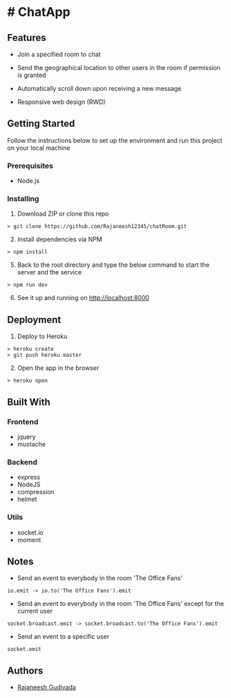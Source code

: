# # ChatApp

## Features

-   Join a specified room to chat
    
-   Send the geographical location to other users in the room if permission is granted
    
-   Automatically scroll down upon receiving a new message
    
-   Responsive web design (RWD)


## [](https://github.com/Rajaneesh12345/chatRoom)Getting Started

Follow the instructions below to set up the environment and run this project on your local machine

### [](https://github.com/rubychi/udemy-chatapp#prerequisites)Prerequisites

-   Node.js

### [](https://github.com/rubychi/udemy-chatapp#installing)Installing

1.  Download ZIP or clone this repo

```
> git clone https://github.com/Rajaneesh12345/chatRoom.git
```

2.  Install dependencies via NPM

```
> npm install
```

5.  Back to the root directory and type the below command to start the server and the service

```
> npm run dev
```

6.  See it up and running on  [http://localhost:8000](http://localhost:8000/)

## [](https://github.com/rubychi/udemy-chatapp#deployment)Deployment

1.  Deploy to Heroku

```
> heroku create
> git push heroku master
```

2.  Open the app in the browser

```
> heroku open
```



## [](https://github.com/rubychi/udemy-chatapp#built-with)Built With

### [](https://github.com/rubychi/udemy-chatapp#frontend)Frontend

-   jquery
-   mustache

### [](https://github.com/rubychi/udemy-chatapp#backend)Backend

-   express
-  NodeJS
-   compression
-   helmet

### [](https://github.com/rubychi/udemy-chatapp#utils)Utils

-   socket.io
-   moment


##  Notes

-   Send an event to everybody in the room 'The Office Fans'

```
io.emit -> io.to('The Office Fans').emit

```

-   Send an event to everybody in the room 'The Office Fans' except for the current user

```
socket.broadcast.emit -> socket.broadcast.to('The Office Fans').emit

```

-   Send an event to a specific user

```
socket.emit
```

## Authors

- [Rajaneesh Gudivada](https://github.com/Rajaneesh12345)